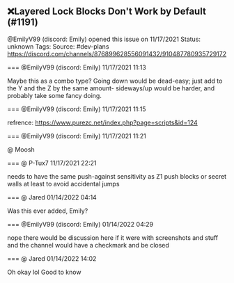 ## ❌Layered Lock Blocks Don't Work by Default (#1191)
@EmilyV99 (discord: Emily) opened this issue on 11/17/2021
Status: unknown
Tags: 
Source: #dev-plans https://discord.com/channels/876899628556091432/910487780935729172


=== @EmilyV99 (discord: Emily) 11/17/2021 11:13

Maybe this as a combo type? Going down would be dead-easy; just add to the Y and the Z by the same amount- sideways/up would be harder, and probably take some fancy doing.

=== @EmilyV99 (discord: Emily) 11/17/2021 11:15

refrence: https://www.purezc.net/index.php?page=scripts&id=124

=== @EmilyV99 (discord: Emily) 11/17/2021 11:21

@ Moosh

=== @ P-Tux7 11/17/2021 22:21

needs to have the same push-against sensitivity as Z1 push blocks or secret walls at least to avoid accidental jumps

=== @ Jared 01/14/2022 04:14

Was this ever added, Emily?

=== @EmilyV99 (discord: Emily) 01/14/2022 04:29

nope
there would be discussion here if it were
with screenshots and stuff
and the channel would have a checkmark
and be closed

=== @ Jared 01/14/2022 14:02

Oh okay lol
Good to know
